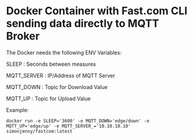 # Docker Container with Fast.com CLI sending data directly to MQTT Broker 

The Docker needs the following ENV Variables:

SLEEP : Seconds between measures

MQTT_SERVER : IP/Address of MQTT Server

MQTT_DOWN : Topic for Download Value

MQTT_UP : Topic for Upload Value


Example:

```
docker run -e SLEEP='3600' -e MQTT_DOWN='edge/down' -e MQTT_UP='edge/up' -e MQTT_SERVER_='10.10.10.10' simonjenny/fastcom:latest
```
